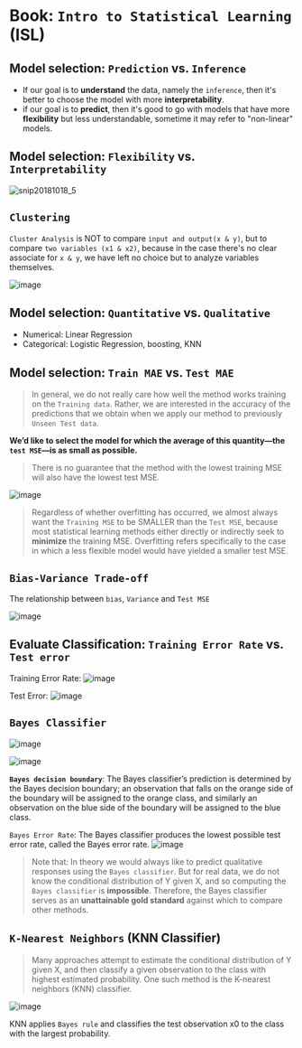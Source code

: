 # Book: `Intro to Statistical Learning` (ISL)


## Model selection: `Prediction`  vs. `Inference`
- If our goal is to **understand** the data, namely the `inference`, then it's better to choose the model with more **interpretability**.
- if our goal is to **predict**, then it's good to go with models that have more **flexibility** but less understandable, sometime it may refer to "non-linear" models.

## Model selection: `Flexibility` vs. `Interpretability`

![snip20181018_5](https://user-images.githubusercontent.com/14041622/47135635-a6a46180-d2e3-11e8-82ad-ce78ab9d7607.png)


## `Clustering`
`Cluster Analysis` is NOT to compare `input and output(x & y)`, but to compare `two variables (x1 & x2)`,
because in the case there's no clear associate for `x & y`, we have left no choice but to analyze variables themselves.

![image](https://user-images.githubusercontent.com/14041622/47136767-4dd6c800-d2e7-11e8-980f-a8c35dc0012c.png)


## Model selection: `Quantitative` vs. `Qualitative`

- Numerical: Linear Regression
- Categorical: Logistic Regression, boosting, KNN


## Model selection: `Train MAE` vs. `Test MAE`

> In general, we do not really care how well the method works training on the `Training data`.
Rather, we are interested in the accuracy of the predictions that we obtain when we apply our method to previously `Unseen Test data`.

**We’d like to select the model for which the average of this quantity—the `test MSE`—is as small as possible.**

> There is no guarantee that the method with the lowest training MSE will also have the lowest test MSE.

![image](https://user-images.githubusercontent.com/14041622/47139998-c04ba600-d2ef-11e8-8844-5cf29b614cf2.png)

> Regardless of whether overfitting has occurred, we almost always want the `Training MSE` to be SMALLER than the `Test MSE`, 
because most statistical learning methods either directly or indirectly seek to **minimize** the training MSE. Overfitting refers specifically to the case in which a less flexible model would have yielded a smaller test MSE. 


## `Bias-Variance Trade-off`

The relationship between `bias`, `Variance` and `Test MSE`

![image](https://user-images.githubusercontent.com/14041622/47142661-fe4bc880-d2f5-11e8-8172-0781bb7d7a5e.png)



## Evaluate Classification: `Training Error Rate` vs. `Test error`

Training Error Rate:
![image](https://user-images.githubusercontent.com/14041622/47143778-88952c00-d2f8-11e8-8ae3-484c11320ff7.png)

Test Error:
![image](https://user-images.githubusercontent.com/14041622/47143791-8cc14980-d2f8-11e8-9a5f-5895d403406a.png)



## `Bayes Classifier`

![image](https://user-images.githubusercontent.com/14041622/47144104-49b3a600-d2f9-11e8-97be-16cff2247b5d.png)

![image](https://user-images.githubusercontent.com/14041622/47144113-4f10f080-d2f9-11e8-98ca-b1ecf2202089.png)


**`Bayes decision boundary`**: The Bayes classifier’s prediction is determined by the Bayes decision boundary; an observation that falls on the orange side of the boundary will be assigned to the orange class, and similarly an observation on the blue side of the boundary will be assigned to the blue class.

`Bayes Error Rate`: The Bayes classifier produces the lowest possible test error rate, called the Bayes error rate. 
![image](https://user-images.githubusercontent.com/14041622/47144171-710a7300-d2f9-11e8-8166-1b6e951d8b2d.png)

> Note that: In theory we would always like to predict qualitative responses using the `Bayes classifier`. But for real data, we do not know the conditional distribution of Y given X, and so computing the `Bayes classifier` is **impossible**. Therefore, the Bayes classifier serves as an **unattainable gold standard** against which to compare other methods.


## `K-Nearest Neighbors` (KNN Classifier)
> Many approaches attempt to estimate the conditional distribution of Y given X, and then classify a given observation to the class with highest estimated probability. One such method is the K-nearest neighbors (KNN) classifier.

![image](https://user-images.githubusercontent.com/14041622/47144685-8f24a300-d2fa-11e8-9040-463ef50bcce7.png)

KNN applies `Bayes rule` and classifies the test observation x0 to the class with the largest probability.
